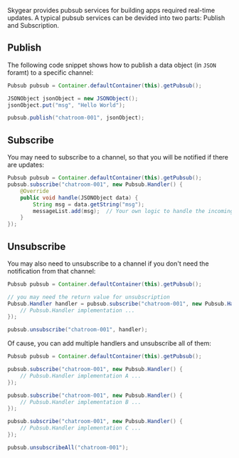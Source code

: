 Skygear provides pubsub services for building apps required real-time updates.
A typical pubsub services can be devided into two parts: Publish and
Subscription.

<a name="publish"></a>
## Publish

The following code snippet shows how to publish a data object (in `JSON` foramt)
to a specific channel:

```java
Pubsub pubsub = Container.defaultContainer(this).getPubsub();

JSONObject jsonObject = new JSONObject();
jsonObject.put("msg", "Hello World");

pubsub.publish("chatroom-001", jsonObject);
```

<a name="subscribe"></a>
## Subscribe

You may need to subscribe to a channel, so that you will be notified if there
are updates:

```java
Pubsub pubsub = Container.defaultContainer(this).getPubsub();
pubsub.subscribe("chatroom-001", new Pubsub.Handler() {
    @Override
    public void handle(JSONObject data) {
        String msg = data.getString("msg");
        messageList.add(msg);  // Your own logic to handle the incoming message
    }
});

```

<a name="unsubscribe"></a>
## Unsubscribe

You may also need to unsubscribe to a channel if you don't need the notification
from that channel:

```java
Pubsub pubsub = Container.defaultContainer(this).getPubsub();

// you may need the return value for unsubscription
Pubsub.Handler handler = pubsub.subscribe("chatroom-001", new Pubsub.Handler() {
    // Pubsub.Handler implementation ...
});

pubsub.unsubscribe("chatroom-001", handler);

```

Of cause, you can add multiple handlers and unsubscribe all of them:

```java
Pubsub pubsub = Container.defaultContainer(this).getPubsub();

pubsub.subscribe("chatroom-001", new Pubsub.Handler() {
    // Pubsub.Handler implementation A ...
});

pubsub.subscribe("chatroom-001", new Pubsub.Handler() {
    // Pubsub.Handler implementation B ...
});

pubsub.subscribe("chatroom-001", new Pubsub.Handler() {
    // Pubsub.Handler implementation C ...
});

pubsub.unsubscribeAll("chatroom-001");

```